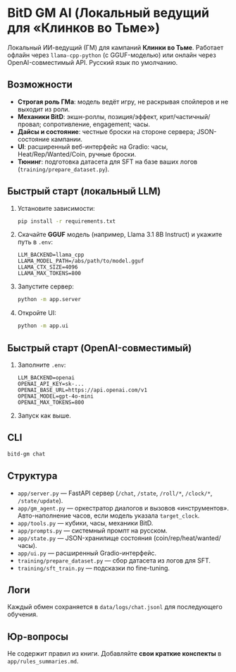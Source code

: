 # BitD GM AI (Локальный ведущий для «Клинков во Тьме»)

Локальный ИИ-ведущий (ГМ) для кампаний **Клинки во Тьме**. Работает офлайн через `llama-cpp-python`
(с GGUF-моделью) или онлайн через OpenAI-совместимый API. Русский язык по умолчанию.

## Возможности
- **Строгая роль ГМа**: модель ведёт игру, не раскрывая спойлеров и не выходит из роли.
- **Механики BitD**: экшн-роллы, позиция/эффект, крит/частичный/провал; сопротивление, engagement; часы.
- **Дайсы и состояние**: честные броски на стороне сервера; JSON-состояние кампании.
- **UI**: расширенный веб-интерфейс на Gradio: часы, Heat/Rep/Wanted/Coin, ручные броски.
- **Тюнинг**: подготовка датасета для SFT на базе ваших логов (`training/prepare_dataset.py`).

## Быстрый старт (локальный LLM)
1. Установите зависимости:
   ```bash
   pip install -r requirements.txt
   ```
2. Скачайте **GGUF** модель (например, Llama 3.1 8B Instruct) и укажите путь в `.env`:
   ```env
   LLM_BACKEND=llama_cpp
   LLAMA_MODEL_PATH=/abs/path/to/model.gguf
   LLAMA_CTX_SIZE=4096
   LLAMA_MAX_TOKENS=800
   ```
3. Запустите сервер:
   ```bash
   python -m app.server
   ```
4. Откройте UI:
   ```bash
   python -m app.ui
   ```

## Быстрый старт (OpenAI-совместимый)
1. Заполните `.env`:
   ```env
   LLM_BACKEND=openai
   OPENAI_API_KEY=sk-...
   OPENAI_BASE_URL=https://api.openai.com/v1
   OPENAI_MODEL=gpt-4o-mini
   OPENAI_MAX_TOKENS=800
   ```
2. Запуск как выше.

## CLI
```bash
bitd-gm chat
```

## Структура
- `app/server.py` — FastAPI сервер (`/chat`, `/state`, `/roll/*`, `/clock/*`, `/state/update`).
- `app/gm_agent.py` — оркестратор диалогов и вызовов «инструментов». Авто-наполнение часов, если модель указала `target_clock`.
- `app/tools.py` — кубики, часы, механики BitD.
- `app/prompts.py` — системный промпт на русском.
- `app/state.py` — JSON-хранилище состояния (coin/rep/heat/wanted/часы).
- `app/ui.py` — расширенный Gradio-интерфейс.
- `training/prepare_dataset.py` — сбор датасета из логов для SFT.
- `training/sft_train.py` — подсказки по fine-tuning.

## Логи
Каждый обмен сохраняется в `data/logs/chat.jsonl` для последующего обучения.

## Юр-вопросы
Не содержит правил из книги. Добавляйте **свои краткие конспекты** в `app/rules_summaries.md`.
